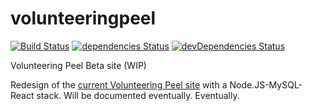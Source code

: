 # volunteeringpeel
[![Build Status](https://travis-ci.org/RetroCraft/volunteeringpeel.svg?branch=master)](https://travis-ci.org/RetroCraft/volunteeringpeel)
[![dependencies Status](https://david-dm.org/retrocraft/volunteeringpeel/status.svg)](https://david-dm.org/retrocraft/volunteeringpeel)
[![devDependencies Status](https://david-dm.org/retrocraft/volunteeringpeel/dev-status.svg)](https://david-dm.org/retrocraft/volunteeringpeel?type=dev)

Volunteering Peel Beta site (WIP)

Redesign of the [current Volunteering Peel site](http://volunteeringpeel.org) with a Node.JS-MySQL-React stack. 
Will be documented eventually. Eventually.
